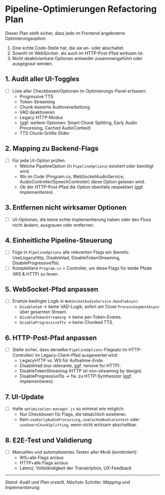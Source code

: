<!-- optimization-refactoring.md: Plan zur Bereinigung und Verriegelung der Optimierungsoptionen -->
# Pipeline-Optimierungen Refactoring Plan

Dieser Plan stellt sicher, dass jede im Frontend angebotene Optimierungsoption:
1. Eine echte Code-Stelle hat, die sie an- oder abschaltet.
2. Sowohl im WebSocket- als auch im HTTP-Post-Pfad wirksam ist.
3. Nicht deaktivierbare Optionen entweder zusammengeführt oder ausgegraut werden.

## 1. Audit aller UI-Toggles
- [ ] Liste aller Checkboxen/Optionen im Optimierungs-Panel erfassen:
  * Progressive TTS
  * Token-Streaming
  * Chunk-basierte Audioverarbeitung
  * VAD deaktivieren
  * Legacy HTTP-Modus
  * (ggf. weitere Optionen: Smart Chunk Splitting, Early Audio Processing, Cached AudioContext)
  * TTS Chunk-Größe Slider

## 2. Mapping zu Backend-Flags
- [ ] Für jede UI-Option prüfen:
  - Welche PipelineOption (in `PipelineOptions`) existiert oder benötigt wird.
  - Wo im Code (Program.cs, WebSocketAudioService, AudioController/SpeechController) diese Option gelesen wird.
  - Ob der HTTP-Post-Pfad die Option ebenfalls respektiert (ggf. implementieren).

## 3. Entfernen nicht wirksamer Optionen
- [ ] UI-Optionen, die keine echte Implementierung haben oder den Fluss nicht ändern, ausgrauen oder entfernen.

## 4. Einheitliche Pipeline-Steuerung
- [ ] Füge in `PipelineOptions` alle relevanten Flags ein (bereits: UseLegacyHttp, DisableVad, DisableTokenStreaming, DisableProgressiveTts).
- [ ] Komplettiere `Program.cs` + Controller, um diese Flags für beide Pfade (WS & HTTP) zu lesen.

## 5. WebSocket-Pfad anpassen
- [ ] Ersetze bedingte Logik in `WebSocketAudioService.HandleAsync`:
  * `DisableVad` → keine VAD-Logik, sofort am Close `ProcessSegmentAsync` über gesamten Stream.
  * `DisableTokenStreaming` → keine per-Token-Events.
  * `DisableProgressiveTts` → keine Chunked TTS.

## 6. HTTP-Post-Pfad anpassen
- [ ] Stelle sicher, dass derselbe `PipelineOptions`-Flagsatz im HTTP-Controller/
       im Legacy-Client-Pfad ausgewertet wird:
  * LegacyHTTP vs. WS für Aufnahme-Ende.
  * DisableVad (nur relevante, ggf. remove for HTTP).
  * DisableTokenStreaming (HTTP ist non-streaming by design).
  * DisableProgressiveTts → fw. zu HTTP-Synthesizer (ggf. implementieren).

## 7. UI-Update
- [ ] Halte `optimization-manager.js` so minimal wie möglich:
  * Nur Checkboxen für Flags, die tatsächlich existieren.
  * Kein `useEarlyAudioProcessing`, `useCachedAudioContext` oder `useSmartChunkSplitting`, wenn nicht wirksam abschaltbar.

## 8. E2E-Test und Validierung
- [ ] Manuelles und automatisiertes Testen aller Modi (kombiniert):
  * WS+alle Flags an/aus
  * HTTP+alle Flags an/aus
  * Latenz, Vollständigkeit der Transkription, UX-Feedback

---
*Stand: Audit und Plan erstellt. Nächste Schritte: Mapping und Implementierung.*
